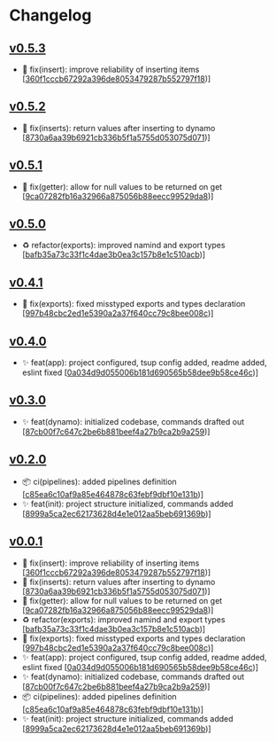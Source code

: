 # Changelog


## [v0.5.3](https://github.com/sladg/serverless-kv/compare/v0.5.2...v0.5.3)

* 🐛 fix(insert): improve reliability of inserting items [[360f1cccb67292a396de8053479287b552797f18](https://github.com/sladg/serverless-kv/commit/360f1cccb67292a396de8053479287b552797f18))]


## [v0.5.2](https://github.com/sladg/serverless-kv/compare/v0.5.1...v0.5.2)

* 🐛 fix(inserts): return values after inserting to dynamo [[8730a6aa39b6921cb336b5f1a5755d053075d071](https://github.com/sladg/serverless-kv/commit/8730a6aa39b6921cb336b5f1a5755d053075d071))]


## [v0.5.1](https://github.com/sladg/serverless-kv/compare/v0.5.0...v0.5.1)

* 🐛 fix(getter): allow for null values to be returned on get [[9ca07282fb16a32966a875056b88eecc99529da8](https://github.com/sladg/serverless-kv/commit/9ca07282fb16a32966a875056b88eecc99529da8))]


## [v0.5.0](https://github.com/sladg/serverless-kv/compare/v0.4.1...v0.5.0)

* ♻️ refactor(exports): improved namind and export types [[bafb35a73c33f1c4dae3b0ea3c157b8e1c510acb](https://github.com/sladg/serverless-kv/commit/bafb35a73c33f1c4dae3b0ea3c157b8e1c510acb))]


## [v0.4.1](https://github.com/sladg/serverless-kv/compare/v0.4.0...v0.4.1)

* 🐛 fix(exports): fixed misstyped exports and types declaration [[997b48cbc2ed1e5390a2a37f640cc79c8bee008c](https://github.com/sladg/serverless-kv/commit/997b48cbc2ed1e5390a2a37f640cc79c8bee008c))]


## [v0.4.0](https://github.com/sladg/serverless-kv/compare/v0.3.0...v0.4.0)

* ✨ feat(app): project configured, tsup config added, readme added, eslint fixed [[0a034d9d055006b181d690565b58dee9b58ce46c](https://github.com/sladg/serverless-kv/commit/0a034d9d055006b181d690565b58dee9b58ce46c))]


## [v0.3.0](https://github.com/sladg/serverless-kv/compare/v0.2.0...v0.3.0)

* ✨ feat(dynamo): initialized codebase, commands drafted out [[87cb00f7c647c2be6b881beef4a27b9ca2b9a259](https://github.com/sladg/serverless-kv/commit/87cb00f7c647c2be6b881beef4a27b9ca2b9a259))]


## [v0.2.0](https://github.com/sladg/serverless-kv/compare/v0.0.1...v0.2.0)

* 📦 ci(pipelines): added pipelines definition [[c85ea6c10af9a85e464878c63febf9dbf10e131b](https://github.com/sladg/serverless-kv/commit/c85ea6c10af9a85e464878c63febf9dbf10e131b))]
* ✨ feat(init): project structure initialized, commands added [[8999a5ca2ec62173628d4e1e012aa5beb691369b](https://github.com/sladg/serverless-kv/commit/8999a5ca2ec62173628d4e1e012aa5beb691369b))]


## [v0.0.1](https://github.com/sladg/serverless-kv/compare/v0.0.1)

* 🐛 fix(insert): improve reliability of inserting items [[360f1cccb67292a396de8053479287b552797f18](https://github.com/sladg/serverless-kv/commit/360f1cccb67292a396de8053479287b552797f18))]
* 🐛 fix(inserts): return values after inserting to dynamo [[8730a6aa39b6921cb336b5f1a5755d053075d071](https://github.com/sladg/serverless-kv/commit/8730a6aa39b6921cb336b5f1a5755d053075d071))]
* 🐛 fix(getter): allow for null values to be returned on get [[9ca07282fb16a32966a875056b88eecc99529da8](https://github.com/sladg/serverless-kv/commit/9ca07282fb16a32966a875056b88eecc99529da8))]
* ♻️ refactor(exports): improved namind and export types [[bafb35a73c33f1c4dae3b0ea3c157b8e1c510acb](https://github.com/sladg/serverless-kv/commit/bafb35a73c33f1c4dae3b0ea3c157b8e1c510acb))]
* 🐛 fix(exports): fixed misstyped exports and types declaration [[997b48cbc2ed1e5390a2a37f640cc79c8bee008c](https://github.com/sladg/serverless-kv/commit/997b48cbc2ed1e5390a2a37f640cc79c8bee008c))]
* ✨ feat(app): project configured, tsup config added, readme added, eslint fixed [[0a034d9d055006b181d690565b58dee9b58ce46c](https://github.com/sladg/serverless-kv/commit/0a034d9d055006b181d690565b58dee9b58ce46c))]
* ✨ feat(dynamo): initialized codebase, commands drafted out [[87cb00f7c647c2be6b881beef4a27b9ca2b9a259](https://github.com/sladg/serverless-kv/commit/87cb00f7c647c2be6b881beef4a27b9ca2b9a259))]
* 📦 ci(pipelines): added pipelines definition [[c85ea6c10af9a85e464878c63febf9dbf10e131b](https://github.com/sladg/serverless-kv/commit/c85ea6c10af9a85e464878c63febf9dbf10e131b))]
* ✨ feat(init): project structure initialized, commands added [[8999a5ca2ec62173628d4e1e012aa5beb691369b](https://github.com/sladg/serverless-kv/commit/8999a5ca2ec62173628d4e1e012aa5beb691369b))]